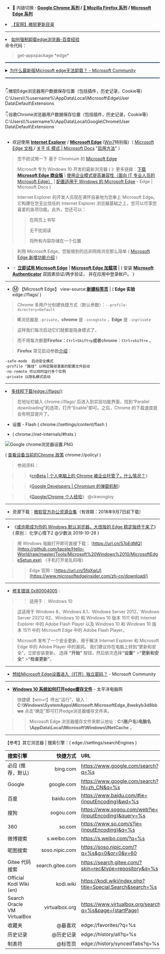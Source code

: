 - 🔄 内链切换 : **[Google Chrome 系列](https://github.com/taoste/Hello-World/tree/master/Tools/Google%20Chrome) / 
[🦊 Mozilla Firefox 系列](https://github.com/taoste/Hello-World/tree/master/Tools/Mozilla%20Firefox)  / 
[Microsoft Edge 系列](https://github.com/taoste/Hello-World/tree/master/Tools/Microsoft%20Windows%2010/Edge)**

<li><a href="https://www.catalog.update.microsoft.com/Search.aspx?q=Microsoft%20Edge-Stable%20Channel%20Version">【官网】微软更新目录</a></li>

------------------------------------------------------------------------------------------------------------------

<li><a href="https://jingyan.baidu.com/article/5d368d1ec920c87e61c0574a.html">如何强制卸载edge浏览器-百度经验</a></li>
命令代码：
<blockquote>get-appxpackage *edge*</blockquote>
<hr style="height:1px;border:none;border-top:1px dashed #0066CC;" />
<details>
	<summary>
      <a href="https://answers.microsoft.com/zh-hans/microsoftedge/forum/all/%E4%B8%BA%E4%BB%80%E4%B9%88%E6%9C%80%E6%96%B0/7172bdf6-9eb6-4f4c-a387-e003cc021aca">为什么最新版Microsoft edge无法卸载？ - Microsoft Community</a>
   </summary>
   <p data-prewrap="true">您好！</p>
<p data-prewrap="true" />
<p data-prewrap="true">非常欢迎您来微软技术支持社区咨询，</p>
<p data-prewrap="true" />
<p data-prewrap="true">Microsoft Edge 浏览器是 Windows 操作系统内置的新版浏览器应用，属于内置应用，是无法在设置中直接卸载的。</p>
<p data-prewrap="true" />
<p data-prewrap="true">如果您需要移除 Microsoft Edge 浏览器，您可以尝试以下方案进行操作：</p>
<p data-prewrap="true" />
<p data-prewrap="true">1、查看你当前 Microsoft Edge 浏览器版本号，地址栏输入：edge://settings/help，查看当前版本，比如：</p>
<p data-prewrap="true" />
<p data-prewrap="true">
<a href="https://filestore.community.support.microsoft.com/api/images/d349d413-6c90-41cf-8908-f2f93e38d24b?upload=true&amp;fud_access=wJJIheezUklbAN2ppeDns8cDNpYs3nCYjgitr%2bfFBh2dqlqMuW7np3F6Utp%2fKMltnRRYFtVjOMO5tpbpW9UyRAwvLeec5emAPixgq9ta07Dgnp2aq5eJbnfd%2fU3qhn545IgYUrp80qEKodWHhHWZuscjO0p%2b19ECUU4cI%2bZUSf6Lmadw3KUSfGbjd7dNHju6uAjLgs9oSqbd10559Jpvfs7yYLVU0cS6D3c1MmosSG25iiXXdPbNFFnc%2bgWx7BY0QsOyH5yGxOBCWioOBKdfRfjHtm6dBZ8CZN7QuCDuXBqvU3%2bwy8Q318Uo96OSBcXFc9QZT5B4V6mih%2fRAysv48DtBBeANFAanGCpaFyxGkSSzeqeEjK8kFJk%2bfg9e3Bg93H%2b8sG%2b9TOF4MtXMJysTTYDJEsTfZvrA%2fcqmpoKwDso%3d" class="ans-image-link" target="_blank" rel="noopener noreferrer nofollow" title="filestore.community.support.microsoft.com">
<img src="https://filestore.community.support.microsoft.com/api/images/d349d413-6c90-41cf-8908-f2f93e38d24b?upload=true&amp;fud_access=wJJIheezUklbAN2ppeDns8cDNpYs3nCYjgitr%2bfFBh2dqlqMuW7np3F6Utp%2fKMltnRRYFtVjOMO5tpbpW9UyRAwvLeec5emAPixgq9ta07Dgnp2aq5eJbnfd%2fU3qhn545IgYUrp80qEKodWHhHWZuscjO0p%2b19ECUU4cI%2bZUSf6Lmadw3KUSfGbjd7dNHju6uAjLgs9oSqbd10559Jpvfs7yYLVU0cS6D3c1MmosSG25iiXXdPbNFFnc%2bgWx7BY0QsOyH5yGxOBCWioOBKdfRfjHtm6dBZ8CZN7QuCDuXBqvU3%2bwy8Q318Uo96OSBcXFc9QZT5B4V6mih%2fRAysv48DtBBeANFAanGCpaFyxGkSSzeqeEjK8kFJk%2bfg9e3Bg93H%2b8sG%2b9TOF4MtXMJysTTYDJEsTfZvrA%2fcqmpoKwDso%3d" alt="图片" />
</a>
</p>
<p data-prewrap="true" />
<p data-prewrap="true">2、打开 Windows 资源管理器，定位到：C:\Program Files (x86)\Microsoft\Edge\Application，</p>
<p data-prewrap="true" />
<p data-prewrap="true">3、再打开对应版本的文件夹，再打开“Installer”文件夹，找到并选中“setup.exe”，</p>
<p data-prewrap="true" />
<p data-prewrap="true">4、点击左上角“文件”，选择以管理员身份运行 Windows Power Shell，</p>
<p data-prewrap="true" />
<p data-prewrap="true">5、键入命令：<span style="text-align: justify">.\setup.exe -uninstall -system-level -verbose-logging -force-uninstall，执行后即可完成 </span>Microsoft Edge 浏览器的卸载。</p>
<p data-prewrap="true" />
<p data-prewrap="true">免责声明：Microsoft Edge 是 Microsoft 推荐的 web 浏览器，并且是 Windows 的默认 web 浏览器。 由于 Windows 支持依赖于 web 平台的应用程序，因此我们的默认 web 浏览器是操作系统的基本组件，卸载Edge可能会影响系统。</p>
<p data-prewrap="true" />
<p data-prewrap="true">当您需要再次安装 Microsoft Edge 浏览器时，可以通过应用商店直接获取下载安装即可。</p>
</details>
<hr style="height:1px;border:none;border-top:1px dashed #0066CC;" />

<br>
👇微软Edge浏览器用户数据保存位置（包括插件，历史记录，Cookie等）<br>
C:\Users\\%username%\AppData\Local\Microsoft\Edge\User Data\Default\Extensions<br>
<br>
👇谷歌Chrome浏览器用户数据保存位置（包括插件，历史记录，Cookie等）<br>
C:\Users\\%username%\AppData\Local\Google\Chrome\User Data\Default\Extensions<br>
<br>

- 欢迎使用 [**Internet Explorer**](https://support.microsoft.com/zh-cn/help/17621/internet-explorer-downloads) /  [**Microsoft Edge**](https://microsoftedgewelcome.microsoft.com/zh-cn/) ([Win7](https://www.microsoftedgeinsider.com/zh-cn/download?platform=win7)特别版)（ [Microsoft Edge 文档
](https://docs.microsoft.com/zh-cn/DeployEdge/) / [关于 IE 模式 | Microsoft Docs](https://docs.microsoft.com/zh-cn/deployedge/edge-ie-mode) "[启用方法](https://github.com/taoste/Hello-World/blob/master/Tools/Microsoft%20Windows%2010/Edge/%E5%90%AF%E7%94%A8Edge%E7%9A%84IE%E6%A8%A1%E5%BC%8F.md)" ）
> 您不妨试用一下 基于 Chromium 的 [Microsoft Edge](https://microsoftedgewelcome.microsoft.com/zh-cn/)
> 
> Microsoft 专为 Windows 10 开发的最新浏览器    ( 》更多链接：[下载 **Microsoft Edge 商业版**](https://www.microsoft.com/zh-cn/edge/business/download) | [使用企业模式提高兼容性（面向 IT 专业人员的 Microsoft Edge）](https://docs.microsoft.com/zh-cn/microsoft-edge/deploy/emie-to-improve-compatibility) | [配置适用于 Windows 的 Microsoft Edge](https://docs.microsoft.com/zh-cn/DeployEdge/configure-microsoft-edge) - Edge | Microsoft Docs )
> 
> Internet Explorer 的开发人员现在满怀自豪地为您奉上 Microsoft Edge。它构建在您无比信任的 Internet Explorer 浏览器基础之上，您可以尽享您喜爱的各项功能。此外，您还可以：
> 
>>  在网页上书写
>>
>>  无干扰阅读
>>
>>将所有内容存储在一个位置

>利用 Microsoft Edge，您能做到的远非网络浏览那么简单 ( <a href="https://microsoftedgewelcome.microsoft.com/zh-cn/update/">Microsoft Edge 新增功能介绍</a> )

- ☞ [**立即试用 Microsoft Edge**](https://www.microsoft.com/zh-cn/MicrosoftEdgeWelcome) |  [**Microsoft Edge 加载项**](https://microsoftedge.microsoft.com/addons/Microsoft-Edge-Extensions-Home?hl=zh-CN)  | ( 安装 [**Microsoft Authenticator**](https://go.microsoft.com/fwlink/?LinkId=869155) 双因素验证/两步验证， 并在应用中登录帐户。  )
   
-------------------------------------------------

- Ⓜ️ 【Microsoft Edge】 view-source:[**新建标签页**](https://ntp.msn.cn/edge/ntp?locale=zh-cn&fre=1&dsp=1&sp=必应) | ( **Edge 实验**  edge://flags/ )

> Chrome 多用户分别建快捷方式（默认参数）：`--profile-directory=Default`

> **IE**浏览器是 `-private`，**chrome** 是 `-incognito` ，**Edge** 是 `-inprivate`

> 这样我们每次启动它们就都是隐身模式了，

> 而不用每次都要**Firefox：`Ctrl+Shift+p`**或者**chrome：`Ctrl+shift+n`** 。

> **Firefox** 常见启动参数[介绍](http://mozilla.com.cn/thread-21637-1-1.html)：
```
-safe-mode  启动安全模式
-profile "路径" 以特定路径里面的配置文件启动
-no-remote 可以同时运行多个实例
-private 以隐私模式启动
```
-------------------------------------------

<li><a href="https://www.llq.info/edge/8912.html" target="_blank" title="Edge 浏览器隐藏功能一览：多线程下载、IE 模式、阻止视频自动播放等-浏览器资讯网:"/>多线程下载(edge://flags/)</a>:</li>
<blockquote>在地址栏输入 chrome://flags/ 后进入到实验功能界面，找到“Parallel downloading”的选项，打开“Enable”即可。之后，Chrome 的下载速度就会有明显提升了。</blockquote>

- 设置 - Flash ( chrome://settings/content/flash )

- ( chrome://net-internals/#hsts )

<img src="https://raw.githubusercontent.com/taoste/Hello-World/master/Tools/Google%20Chrome/Google%20chrome%E6%B5%8F%E8%A7%88%E5%99%A8%E8%AE%BE%E7%BD%AE.PNG" border="0" alt="Google chrome浏览器设置.PNG" title="Google chrome浏览器设置.PNG">

( <a href="https://support.google.com/chrome/a/answer/9024365?hl=zh-Hans" title="查看设备当前的Chrome 政策- Google Chrome Enterprise帮助">查看设备当前的Chrome 政策</a> chrome://policy/ ) 

> 参阅资料：

>> 《[cnBeta | 个人电脑上的 Chrome 被企业托管了，什么情况？](https://www.cnbeta.com/articles/tech/875243.htm )》

>> 《[Google Developers | Chromium 的弹窗机制](https://developers.google.com/web/updates/2017/03/dialogs-policy?hl=zh-cn)》

>> 《[Google/Chrome 个人经验](http://kisss.cjli.info/auxiliary/Google-Chrome-Experience.html)》 @ckwongloy

  
-------------------------------------------------

- 资源下载：[微软官方办公资源合集](Office.md)（有效期：2018年9月7日前下载）
   
-------------------------------------------------

- 《[或许能成为你的 Windows 默认浏览器，大改版的 Edge 稳定版终于来了](https://mp.weixin.qq.com/s/05QoUqoMfNEyDOIyM440Xw)》
(  原创： 化学心情下2 @少数派 2019-10-28 )

> 用 Windows 电脑打开即可直接下载： [https://url.cn/57pEdMQ](https://github.com/taoste/Hello-World/raw/master/Tools/Microsoft%20Windows%2010/MicrosoftEdgeSetup.exe) （手机打开是乱码哦）

>> Edge 官网：[https://url.cn/5fqXwlJ](https://www.microsoftedgeinsider.com/zh-cn/download/)
   
-------------------------------------------------

- [修复错误 0x80004005](https://support.microsoft.com/zh-cn/help/4028090/windows-fix-error-0x80004005) : 
>> 适用于： Windows 10

>这适用于 Windows 8、Windows 8.1、Windows Server 2012、Windows Server 20212 R2、Windows 10 和 Windows 10 版本 1511 中的 Internet Explorer 中的 Adobe Flash Player 以及 Windows 10 和 Windows 10 版本 1511 中的 Microsoft Edge 中的 Adobe Flash Player。

>   <p>Microsoft 发布了一个安全更新，用于解决 Internet Explorer 和 Microsoft Edge 中的 Adobe Player 中的漏洞。 我们建议你在电脑上转到“更新和安全”，立即安装更新。 选择 <b>“开始”</b> <span class=\"win-icon win-icon-WindowsLogo\"></span> 按钮，然后依次选择<b>“设置”</b> <span class=\"win-icon win-icon-Settings\"></span>><b>“更新和安全”</b> <span class=\"win-icon win-icon-Sync\"></span>><b>“检查更新”</b>。</p>
   
-------------------------------------------------

- [想给Microsoft Edge设置进入（打开）独立密码？](https://answers.microsoft.com/zh-hans/edge/forum/all/%E6%83%B3%E7%BB%99microsoft/4069a0d8-1c87-4448-8b56-3e19a12f6227) - Microsoft Community

-------------------------------------------------

- [**Windows 10 系统如何打开edge缓存文件**](https://www.pconline.com.cn/win10/1105/11059165.html) - 太平洋电脑网

> 快捷键【win+r】呼出"运行"，输入：**C:\Windows\SystemApps\Microsoft.MicrosoftEdge_8wekyb3d8bbwe**  点击“确定”即可打开edge浏览器缓存文件夹。

>> Microsoft Edge 浏览器缓存文件夹默认地址：**C:\账户名\电脑名\AppData\Local\Microsoft\Windows\INetCache** 。

-------------------------------------------------

 【参考】其它浏览器 | 搜索引擎：( edge://settings/searchEngines )
 
| 搜索引擎 |  快捷方式 | URL |
| :-----| ----: | :---- |
| 必应 (推荐，默认) |  bing.com | https://www.google.com/search?q=%s |
| Google |  google.com | https://www.google.com/search?hl=zh_CN&q=%s |
| 百度 |  baidu.com | https://www.baidu.com/#ie={inputEncoding}&wd=%s |
| 搜狗 |  sogou.com | https://www.sogou.com/web?ie={inputEncoding}&query=%s |
| 360 |  so.com | https://www.so.com/s?ie={inputEncoding}&q=%s |
| 微博搜索 |  s.weibo.com | https://s.weibo.com/?q=%s |
| 昵图搜索 |  soso.nipic.com | https://soso.nipic.com/?q=%s&g=0&or=0&y=60 |
| Gitee 代码搜索 | search.gitee.com | https://search.gitee.com/?skin=rec&type=repository&q=%s |
| Official Kodi Wiki (en) |  kodi.wiki | https://kodi.wiki/index.php?title=Special:Search&search=%s |
| Search Oracle VM VirtualBox |  virtualbox.org | https://www.virtualbox.org/search?q=%s&page={startPage} |
| 收藏夹 |  @最喜欢 | edge://favorites/?q=%s |
| 历史记录 | @历史记录 | edge://history/all?q=%s |
| 制表符 |  @标签页 | edge://history/syncedTabs?q=%s |

